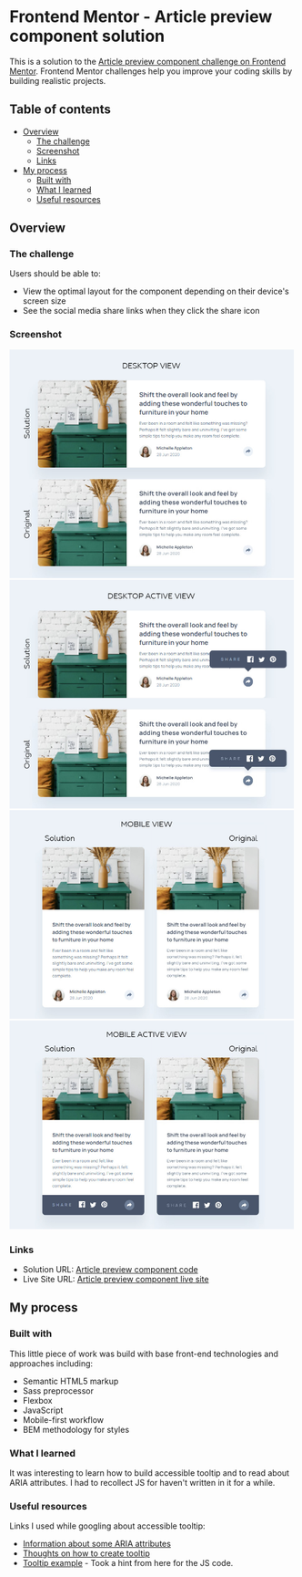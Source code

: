# Frontend Mentor - Article preview component solution

This is a solution to the [Article preview component challenge on Frontend Mentor](https://www.frontendmentor.io/challenges/article-preview-component-dYBN_pYFT). Frontend Mentor challenges help you improve your coding skills by building realistic projects. 

## Table of contents

- [Overview](#overview)
  - [The challenge](#the-challenge)
  - [Screenshot](#screenshot)
  - [Links](#links)
- [My process](#my-process)
  - [Built with](#built-with)
  - [What I learned](#what-i-learned)
  - [Useful resources](#useful-resources)

## Overview

### The challenge

Users should be able to:

- View the optimal layout for the component depending on their device's screen size
- See the social media share links when they click the share icon

### Screenshot

<img src="./solution-screenshots/desktop-design-comparison.jpg" alt="" width="500" /><img src="./solution-screenshots/desktop-active-design-comparison.jpg" alt="" width="500" />
<img src="./solution-screenshots/mobile-design-comparison.jpg" alt="" width="500" /><img src="./solution-screenshots/mobile-active-design-comparison.jpg" alt="" width="500" />

### Links

- Solution URL: [Article preview component code](https://github.com/strosi/frontend-mentor-challenges/tree/main/article-preview-component-master)
- Live Site URL: [Article preview component live site](https://strosi.github.io/frontend-mentor-challenges/article-preview-component-master/)

## My process

### Built with

This little piece of work was build with base front-end technologies and approaches including:
- Semantic HTML5 markup
- Sass preprocessor
- Flexbox
- JavaScript
- Mobile-first workflow
- BEM methodology for styles

### What I learned

It was interesting to learn how to build accessible tooltip and to read about ARIA attributes. I had to recollect JS for haven't written in it for a while.

### Useful resources

Links I used while googling about accessible tooltip:
- [Information about some ARIA attributes](https://developer.mozilla.org/en-US/docs/Web/Accessibility/ARIA/Roles/tooltip_role)
- [Thoughts on how to create tooltip](https://www.sarasoueidan.com/blog/accessible-tooltips/)
- [Tooltip example](https://codepen.io/emoyal4/pen/vYJWjKv) - Took a hint from here for the JS code.
